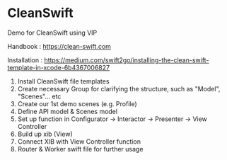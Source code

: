 # CleanSwift
Demo for CleanSwift using VIP

Handbook : https://clean-swift.com 

Installation : https://medium.com/swift2go/installing-the-clean-swift-template-in-xcode-6b4367006827


1. Install CleanSwift file templates
2. Create necessary Group for clarifying the structure, such as "Model", "Scenes"... etc
3. Create our 1st demo scenes (e.g. Profile)
4. Define API model & Scenes model
5. Set up function in Configurator -> Interactor -> Presenter -> View Controller 
6. Build up xib (View)
7. Connect XIB with View Controller function
8. Router & Worker swift file for further usage

